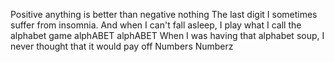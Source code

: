 Positive anything is better than negative nothing
The last digit
I sometimes suffer from insomnia. And when I can't fall asleep, I play what I call the alphabet game
alphABET
alphABET
When I was having that alphabet soup, I never thought that it would pay off
Numbers
Numberz
